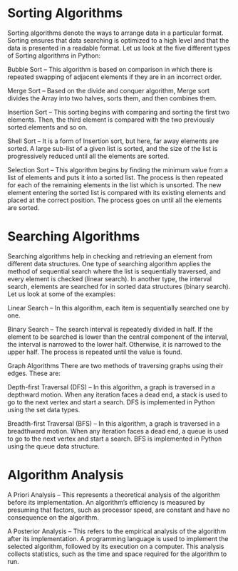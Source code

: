 # Sorting Algorithms 

Sorting algorithms denote the ways to arrange data in a particular format. Sorting ensures that data searching is optimized to a high level and that the data is presented in a readable format. Let us look at the five different types of Sorting algorithms in Python:

Bubble Sort – This algorithm is based on comparison in which there is repeated swapping of adjacent elements if they are in an incorrect order.

Merge Sort – Based on the divide and conquer algorithm, Merge sort divides the Array into two halves, sorts them, and then combines them.

Insertion Sort – This sorting begins with comparing and sorting the first two elements. Then, the third element is compared with the two previously sorted elements and so on.

Shell Sort – It is a form of Insertion sort, but here, far away elements are sorted. A large sub-list of a given list is sorted, and the size of the list is progressively reduced until all the elements are sorted.

Selection Sort – This algorithm begins by finding the minimum value from a list of elements and puts it into a sorted list. The process is then repeated for each of the remaining elements in the list which is unsorted. The new element entering the sorted list is compared with its existing elements and placed at the correct position. The process goes on until all the elements are sorted.

# Searching Algorithms 

Searching algorithms help in checking and retrieving an element from different data structures. One type of searching algorithm applies the method of sequential search where the list is sequentially traversed, and every element is checked (linear search). In another type, the interval search, elements are searched for in sorted data structures (binary search). Let us look at some of the examples:

Linear Search – In this algorithm, each item is sequentially searched one by one.

Binary Search – The search interval is repeatedly divided in half. If the element to be searched is lower than the central component of the interval, the interval is narrowed to the lower half. Otherwise, it is narrowed to the upper half. The process is repeated until the value is found.

Graph Algorithms 
There are two methods of traversing graphs using their edges. These are:

Depth-first Traversal (DFS) – In this algorithm, a graph is traversed in a depthward motion. When any iteration faces a dead end, a stack is used to go to the next vertex and start a search. DFS is implemented in Python using the set data types.

Breadth-first Traversal (BFS) – In this algorithm, a graph is traversed in a breadthward motion. When any iteration faces a dead end, a queue is used to go to the next vertex and start a search. BFS is implemented in Python using the queue data structure.

# Algorithm Analysis 
A Priori Analysis – This represents a theoretical analysis of the algorithm before its implementation. An algorithm’s efficiency is measured by presuming that factors, such as processor speed, are constant and have no consequence on the algorithm.

A Posterior Analysis – This refers to the empirical analysis of the algorithm after its implementation. A programming language is used to implement the selected algorithm, followed by its execution on a computer. This analysis collects statistics, such as the time and space required for the algorithm to run.